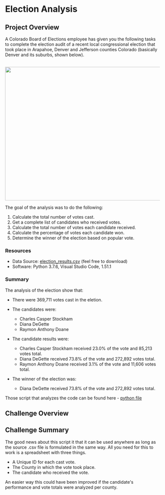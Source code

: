 # Election Analysis

## Project Overview

A Colorado Board of Elections employee has given you the following tasks to complete the
election audit of a recent local congressional election that took place in Arapahoe, Denver and Jefferson counties Colorado (basically Denver and its suburbs, shown below).

<br />

<img src ="https://github.com/carlosjennings1991/Election_Analysis/blob/main/Resources/counties_outlined_red.png" width="600" height="434">

<br />

The goal of the analysis was to do the following:

  1. Calculate the total number of votes cast. 
  2. Get a complete list of candidates who received votes. 
  3. Calculate the total number of votes each candidate received.
  4. Calculate the percentage of votes each candidate won. 
  5. Determine the winner of the election based on popular vote. 
  
 ### Resources 
 * Data Source: [election_results.csv](https://github.com/carlosjennings1991/Election_Analysis/blob/main/Resources/election_results.csv) (feel free to download)
 * Software: Python 3.7.6, Visual Studio Code, 1.51.1
 
 ### Summary
 The analysis of the election show that:
 * There were 369,711 votes cast in the eletion. 
 * The candidates were:
   * Charles Casper Stockham
   * Diana DeGette
   * Raymon Anthony Doane
   
 * The candidate results were: 
   * Charles Casper Stockham received 23.0% of the vote and 85,213 votes total.
   * Diana DeGette received 73.8% of the vote and 272,892 votes total.
   * Raymon Anthony Doane received 3.1% of the vote and 11,606 votes total.
   
 * The winner of the election was:
   * Diana DeGette received 73.8% of the vote and 272,892 votes total.
   
 Those script that analyzes the code can be found here - [python file](https://github.com/carlosjennings1991/Election_Analysis/blob/main/PyPoll_Challenge.py)
    
## Challenge Overview

## Challenge Summary

The good news about this script it that it can be used anywhere as long as the source .csv file is formulated in the same way. All you need for this to work is a spreadsheet with three things. 

* A Unique ID for each cast vote. 
* The County in which the vote took place.
* The candidate who received the vote. 

An easier way this could have been improved if the candidate's performance and vote totals were analyzed per county. 

